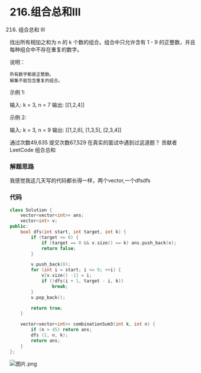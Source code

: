 # 216.组合总和III

216. 组合总和 III

找出所有相加之和为 n 的 k 个数的组合。组合中只允许含有 1 - 9 的正整数，并且每种组合中不存在重复的数字。

说明：

    所有数字都是正整数。
    解集不能包含重复的组合。

示例 1:

输入: k = 3, n = 7
输出: [[1,2,4]]

示例 2:

输入: k = 3, n = 9
输出: [[1,2,6], [1,3,5], [2,3,4]]

通过次数49,635
提交次数67,529
在真实的面试中遇到过这道题？
贡献者
LeetCode
组合总和

### 解题思路
我感觉我这几天写的代码都长得一样，两个vector,一个dfsdfs

### 代码

```cpp
class Solution {
    vector<vector<int>> ans;
    vector<int> v;
public:
    bool dfs(int start, int target, int k) {
        if (target <= 0) {
            if (target == 0 && v.size() == k) ans.push_back(v);
            return false;
        }

        v.push_back(0);
        for (int i = start; i <= 9; ++i) {
            v[v.size() -1] = i;
            if (!dfs(i + 1, target - i, k))
                break;
        }
        v.pop_back();

        return true;
    }

    vector<vector<int>> combinationSum3(int k, int n) {
        if (n > 45) return ans;
        dfs (1, n, k);
        return ans;
    }
};
```

![图片.png](https://pic.leetcode-cn.com/1599833024-ygZHNI-%E5%9B%BE%E7%89%87.png)

